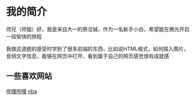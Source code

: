 <html lang="en">
<head>
    <meta charset="UTF-8">
    <meta name="viewport" content="width=device-width, initial-scale=1.0">
    <title>我的简介</title>
</head>
<body>
    <h1>我的简介</h1>
    <p>师兄（师姐）好，我是来自大一的蔡洽铖，作为一名新手小白，希望能在微光开启一段愉快的旅程</p>
    <p>我做这道题的感受时学到了很多前端的东西，比如说HTML格式，如何插入图片，音频文字信息，能够在网页中打开，看到属于自己的网页感觉很有成就感
    </p>
    <h2>一些喜欢网站</h2>
    <a href="https://www.bilibili.com/">哔哩哔哩</a>
    <a href="https://china.nba.cn/index">nba</a>
</body>
</html>

